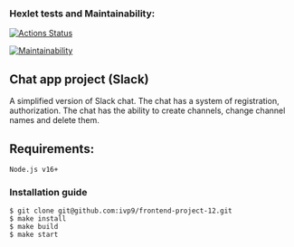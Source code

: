 ### Hexlet tests and Maintainability:
[![Actions Status](https://github.com/ivp9/frontend-project-12/actions/workflows/hexlet-check.yml/badge.svg)](https://github.com/ivp9/frontend-project-12/actions)

[![Maintainability](https://api.codeclimate.com/v1/badges/82923e44215d98d5a347/maintainability)](https://codeclimate.com/github/ivp9/frontend-project-12/maintainability)

## Chat app project (Slack)
A simplified version of Slack chat. The chat has a system of registration, authorization. The chat has the ability to create channels, change channel names and delete them.

## Requirements:
```
Node.js v16+
```

### Installation guide
````
$ git clone git@github.com:ivp9/frontend-project-12.git
$ make install
$ make build
$ make start
````